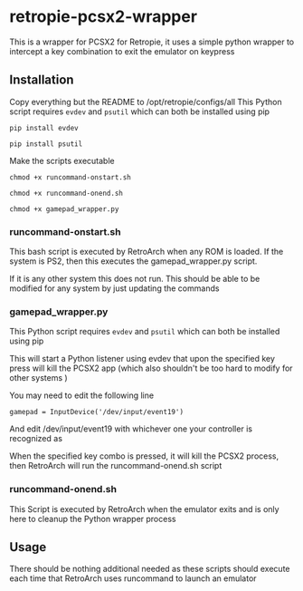 # retropie-pcsx2-wrapper
This is a wrapper for PCSX2 for Retropie, it uses a simple python wrapper to intercept a key combination to exit the emulator on keypress

## Installation
Copy everything but the README to /opt/retropie/configs/all
This Python script requires ```evdev``` and ```psutil``` which can both be installed using pip

`pip install evdev`

`pip install psutil`

Make the scripts executable

`chmod +x runcommand-onstart.sh`

`chmod +x runcommand-onend.sh`

`chmod +x gamepad_wrapper.py`

### runcommand-onstart.sh
This bash script is executed by RetroArch when any ROM is loaded. If the system is PS2, then this executes the gamepad_wrapper.py script. 

If it is any other system this does not run. This should be able to be modified for any system by just updating the commands

### gamepad_wrapper.py
This Python script requires ```evdev``` and ```psutil``` which can both be installed using pip

This will start a Python listener using evdev that upon the specified key press will kill the PCSX2 app (which also shouldn't be too hard to modify for other systems )

You may need to edit the following line 

```gamepad = InputDevice('/dev/input/event19')```

And edit /dev/input/event19 with whichever one your controller is recognized as

When the specified key combo is pressed, it will kill the PCSX2 process, then RetroArch will run the runcommand-onend.sh script

### runcommand-onend.sh
This Script is executed by RetroArch when the emulator exits and is only here to cleanup the Python wrapper process

## Usage
There should be nothing additional needed as these scripts should execute each time that RetroArch uses runcommand to launch an emulator


